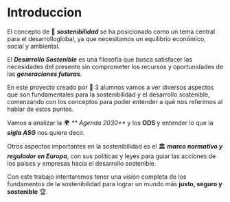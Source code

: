 # **Introduccion**

El concepto de 🌱 _**sostenibilidad**_  se ha posicionado como un tema central para el desarrolloglobal, ya que necesitamos un equilibrio económico, social y ambiental.

El _**Desarrollo Sostenible**_ es una filosofía que busca satisfacer las necesidades del presente sin comprometer los recursos y oportunidades de las _**generaciones futuras**_.

En este proyecto creado por 👥 3 alumnos vamos a ver diversos aspectos que son fundamentales para la sostenibilidad y el desarrollo sostenible, comenzando con los conceptos para poder entender a qué nos referimos al hablar de estos puntos.

Vamos a analizar la 🌍 _** Agenda 2030**_ y los **ODS** y entender lo que la _**sigla ASG**_ nos quiere decir.

Otros aspectos importantes en la sostenibilidad es el 🏛️ _**marco normativo y regulador en Europa**_, con sus políticas y leyes para guiar las acciones de los países y empresas hacia el desarrollo sostenible.

Con este trabajo intentaremos tener una visión completa de los fundamentos de la sostenibilidad para lograr un mundo más **justo, seguro y sostenible** 🏆.
